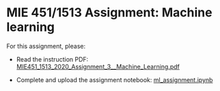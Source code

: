 # MIE 451/1513 Assignment: Machine learning

For this assignment, please:

- Read the instruction PDF:  [MIE451_1513_2020_Assignment_3__Machine_Learning.pdf](MIE451_1513_2020_Assignment_3__Machine_Learning.pdf) 

- Complete and upload the assignment notebook: [ml_assignment.ipynb](ml_assignment.ipynb) 
